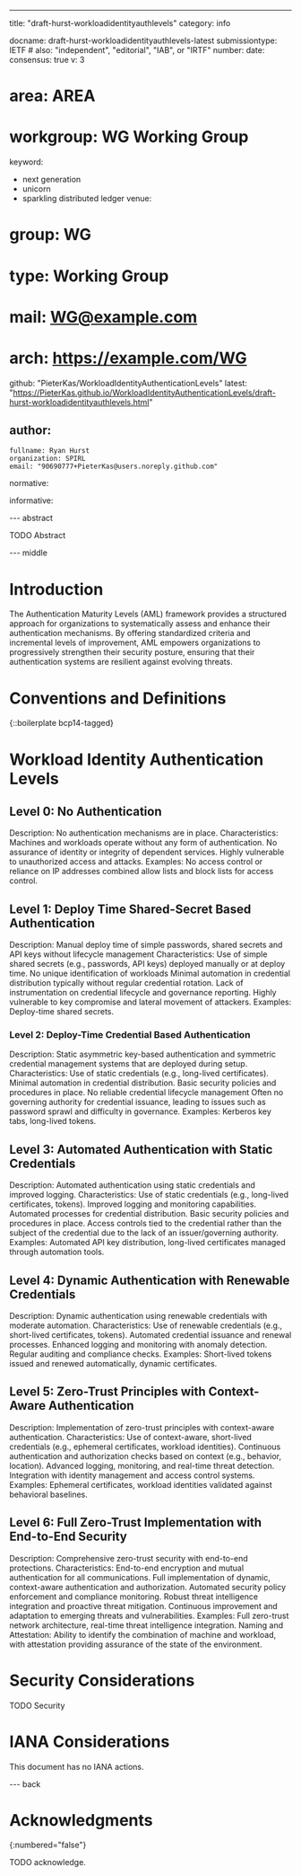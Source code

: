 ---
title: "draft-hurst-workloadidentityauthlevels"
category: info

docname: draft-hurst-workloadidentityauthlevels-latest
submissiontype: IETF  # also: "independent", "editorial", "IAB", or "IRTF"
number:
date:
consensus: true
v: 3
# area: AREA
# workgroup: WG Working Group
keyword:
 - next generation
 - unicorn
 - sparkling distributed ledger
venue:
#  group: WG
#  type: Working Group
#  mail: WG@example.com
#  arch: https://example.com/WG
  github: "PieterKas/WorkloadIdentityAuthenticationLevels"
  latest: "https://PieterKas.github.io/WorkloadIdentityAuthenticationLevels/draft-hurst-workloadidentityauthlevels.html"

author:
 -
    fullname: Ryan Hurst
    organization: SPIRL
    email: "90690777+PieterKas@users.noreply.github.com"

normative:

informative:


--- abstract

TODO Abstract


--- middle

# Introduction
The Authentication Maturity Levels (AML) framework provides a structured approach for organizations to systematically assess and enhance their authentication mechanisms. By offering standardized criteria and incremental levels of improvement, AML empowers organizations to progressively strengthen their security posture, ensuring that their authentication systems are resilient against evolving threats.

# Conventions and Definitions

{::boilerplate bcp14-tagged}

# Workload Identity Authentication Levels

## Level 0: No Authentication
Description: No authentication mechanisms are in place.
Characteristics:
Machines and workloads operate without any form of authentication.
No assurance of identity or integrity of dependent services.
Highly vulnerable to unauthorized access and attacks.
Examples: No access control or reliance on IP addresses combined allow lists and block lists for access control.
## Level 1: Deploy Time Shared-Secret Based Authentication
Description: Manual deploy time of simple passwords, shared secrets and API keys without lifecycle management
Characteristics:
Use of simple shared secrets (e.g., passwords, API keys) deployed manually or at deploy time.
No unique identification of workloads
Minimal automation in credential distribution typically without regular credential rotation.
Lack of instrumentation on credential lifecycle and governance reporting.
Highly vulnerable to key compromise and lateral movement of attackers.
Examples: Deploy-time shared secrets.
### Level 2: Deploy-Time Credential Based Authentication
Description: Static asymmetric key-based authentication and symmetric credential management systems that are deployed during setup.
Characteristics:
Use of static credentials (e.g., long-lived certificates).
Minimal automation in credential distribution.
Basic security policies and procedures in place.
No reliable credential lifecycle management
Often no governing authority for credential issuance, leading to issues such as password sprawl and difficulty in governance.
Examples: Kerberos key tabs, long-lived tokens.
## Level 3: Automated Authentication with Static Credentials
Description: Automated authentication using static credentials and improved logging.
Characteristics:
Use of static credentials (e.g., long-lived certificates, tokens).
Improved logging and monitoring capabilities.
Automated processes for credential distribution.
Basic security policies and procedures in place.
Access controls tied to the credential rather than the subject of the credential due to the lack of an issuer/governing authority.
Examples: Automated API key distribution, long-lived certificates managed through automation tools.
## Level 4: Dynamic Authentication with Renewable Credentials
Description: Dynamic authentication using renewable credentials with moderate automation.
Characteristics:
Use of renewable credentials (e.g., short-lived certificates, tokens).
Automated credential issuance and renewal processes.
Enhanced logging and monitoring with anomaly detection.
Regular auditing and compliance checks.
Examples: Short-lived tokens issued and renewed automatically, dynamic certificates.
## Level 5: Zero-Trust Principles with Context-Aware Authentication
Description: Implementation of zero-trust principles with context-aware authentication.
Characteristics:
Use of context-aware, short-lived credentials (e.g., ephemeral certificates, workload identities).
Continuous authentication and authorization checks based on context (e.g., behavior, location).
Advanced logging, monitoring, and real-time threat detection.
Integration with identity management and access control systems.
Examples: Ephemeral certificates, workload identities validated against behavioral baselines.
## Level 6: Full Zero-Trust Implementation with End-to-End Security
Description: Comprehensive zero-trust security with end-to-end protections.
Characteristics:
End-to-end encryption and mutual authentication for all communications.
Full implementation of dynamic, context-aware authentication and authorization.
Automated security policy enforcement and compliance monitoring.
Robust threat intelligence integration and proactive threat mitigation.
Continuous improvement and adaptation to emerging threats and vulnerabilities.
Examples: Full zero-trust network architecture, real-time threat intelligence integration.
Naming and Attestation: Ability to identify the combination of machine and workload, with attestation providing assurance of the state of the environment.

# Security Considerations

TODO Security


# IANA Considerations

This document has no IANA actions.


--- back

# Acknowledgments
{:numbered="false"}

TODO acknowledge.
